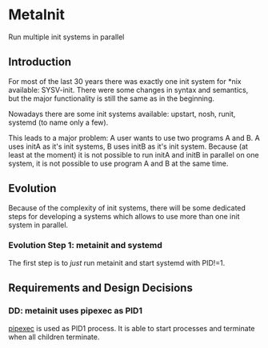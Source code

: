 # MetaInit
Run multiple init systems in parallel

## Introduction
For most of the last 30 years there was exactly one init system for
*nix available: SYSV-init.  There were some changes in syntax and
semantics, but the major functionality is still the same as in the
beginning.

Nowadays there are some init systems available: upstart, nosh, runit,
systemd (to name only a few).

This leads to a major problem:
A user wants to use two programs A and B. A uses initA as it's init
systems, B uses initB as it's init system.  Because (at least at the
moment) it is not possible to run initA and initB in parallel on one
system, it is not possible to use program A and B at the same time.

## Evolution
Because of the complexity of init systems, there will be some
dedicated steps for developing a systems which allows to use more than
one init system in parallel.

### Evolution Step 1: metainit and systemd
The first step is to _just_ run metainit and start systemd with
PID!=1.

## Requirements and Design Decisions

### DD: metainit uses pipexec as PID1
[pipexec](https://github.com/flonatel/pipexec) is used as PID1
process.  It is able to start processes and terminate when all
children terminate.


